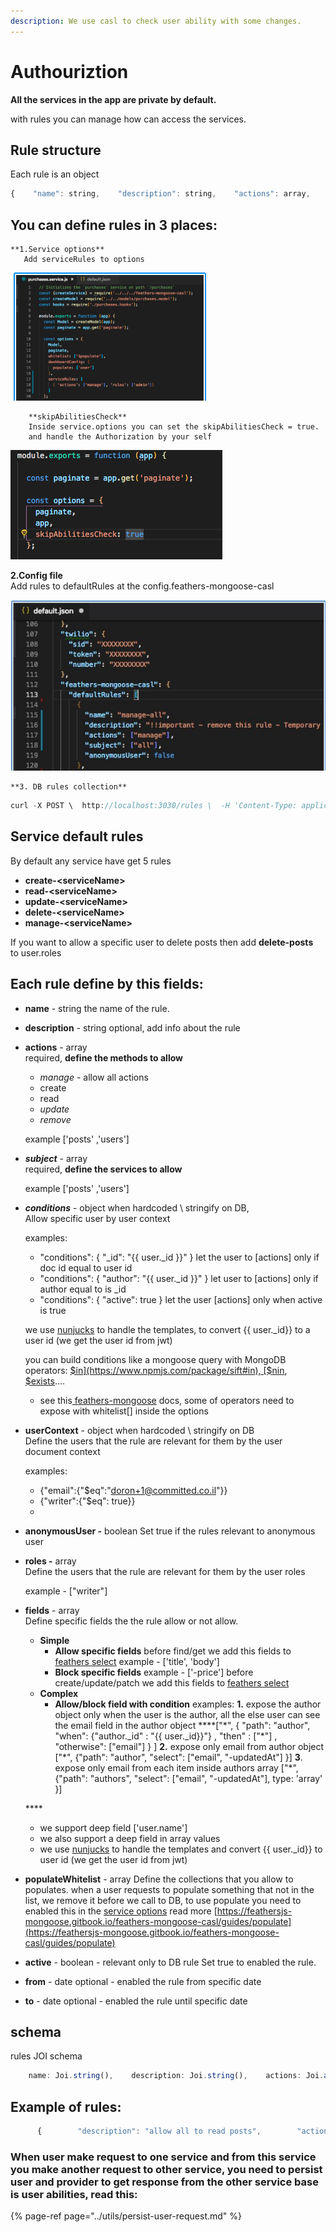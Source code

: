 ```yaml
---
description: We use casl to check user ability with some changes.
---
```


# Authouriztion

**All the  services in the app are private by default.**

with rules you can manage how can access the services.

## Rule structure

Each rule is an object

```javascript
{    "name": string,    "description": string,    "actions": array,    "subject": array,    "roles": array,    "fields" : array,    "conditions": object when hardcoded \ stringify on DB,    "userContext" :  object when hardcoded \ stringify on DB,    "populateWhitelist" : array,    "anonymousUser" : bollean,    "active" : bollean,    "from" : date,    "to": date}
```

## You can define rules in 3 places:

    **1.Service options**  
       Add serviceRules to options

![](../../.gitbook/assets/screen-shot-2019-05-19-at-8.48.20.png)

        **skipAbilitiesCheck**  
        Inside service.options you can set the skipAbilitiesCheck = true.      
        and handle the Authorization by your self

![](../../.gitbook/assets/screen-shot-2019-05-27-at-12.21.08.png)

**2.Config file**  
        Add rules to defaultRules at the config.feathers-mongoose-casl   


![](../../.gitbook/assets/2%20%281%29.jpg)

    **3. DB rules collection**

```javascript
curl -X POST \  http://localhost:3030/rules \  -H 'Content-Type: application/json' \  -H 'Postman-Token: 0d67b647-49b1-4ce4-baed-cbc109d043b1' \  -H 'cache-control: no-cache' \  -d '{  "name": "allowAll",  "actions": ["mangae"],  "subject": ["all"],  "active": true}'
```

## Service default rules

By default any service have get 5 rules

* **create-&lt;serviceName&gt;**
* **read-&lt;serviceName&gt;**
* **update-&lt;serviceName&gt;**
* **delete-&lt;serviceName&gt;**
* **manage-&lt;serviceName&gt;**

If you want to allow a specific user to delete posts then add  **delete-posts**  
to user.roles

## Each rule define by this fields:

* **name** - string the name of the rule. 
* **description** - string optional, add info about the rule  
* **actions** - array  
  required, **define the methods to allow**

  * _manage_ - allow all actions
  * create
  * read
  * _update_
  * _remove_

  example \['posts' ,'users'\]  

* _**subject**_ - array   
  required, **define the services to allow**

  example \['posts' ,'users'\]  

* _**conditions**_ - object when hardcoded \ stringify on DB,  
  Allow specific user by user context

  examples:

  * "conditions":  { "\_id": "{{ user.\_id }}" } let the user to \[actions\] only if doc id equal to user id
  * "conditions": { "author": "{{ user.\_id }}" } let user to \[actions\] only if author equal to is \_id
  * "conditions":  { "active": true } let the user \[actions\] only when active is true

  we use [nunjucks](https://mozilla.github.io/nunjucks/) to handle the templates, to convert {{ user.\_id}}  to a user id \(we get the user id from jwt\)

  you can build conditions like a mongoose query with MongoDB operators: [$in](https://www.npmjs.com/package/sift#in), [$nin](https://www.npmjs.com/package/sift#nin), [$exists](https://www.npmjs.com/package/sift#exists)....

  * see this[ feathers-mongoose](https://github.com/feathersjs-ecosystem/feathers-mongoose#serviceoptions) docs, some of operators need to expose with whitelist\[\] inside the options 

* **userContext** -  object when hardcoded \ stringify on DB  
  Define the users that the rule are relevant for them by the user document context

  examples:

  * {"email":{"$eq":"doron+1@committed.co.il"}}
  * {"writer":{"$eq": true}}
  * 
  

* **anonymousUser -** boolean Set true if the rules relevant to anonymous user 
* **roles -** array  
  Define the users that the rule are relevant for them by the user roles

  example - \["writer"\]  

* **fields** - array   
  Define specific fields the the rule allow or not allow.

  * **Simple**
    * **Allow specific fields** before find/get we add this fields to [feathers select](https://docs.feathersjs.com/api/databases/querying#select)  example - \['title', 'body'\]
    * **Block specific fields** example - \['-price'\] before create/update/patch we add this fields to [feathers select](https://docs.feathersjs.com/api/databases/querying#select)
  * **Complex**
    * **Allow/block field with condition** examples: **1.** expose the author object  only when the user is the author, all the else user can see the email field in the author object ****\["\*",  {    "path": "author",     "when": {"author.\_id" : "{{ user.\_id}}"} ,     "then" : \["\*"\] ,      "otherwise": \["email"\]  } \] **2.** expose only email from author object \["\*", {"path": "author", "select": \["email", "-updatedAt"\] }\] **3**. expose only email from each item inside authors array \["\*", {"path": "authors", "select": \["email", "-updatedAt"\], type: 'array' }\]

  \*\*\*\*

  * we support deep field \['user.name'\]
  * we also support a deep field in  array values
  * we use [nunjucks](https://mozilla.github.io/nunjucks/) to handle the templates and convert {{ user.\_id}}  to user id \(we get the user id from jwt\) 

* **populateWhitelist** - array Define the collections that you allow to populates. when a user requests to populate something that not in the list, we remove it before we call to DB, to use populate you need to enabled this in the [service options](https://github.com/feathersjs-ecosystem/feathers-mongoose#serviceoptions) read more [https://feathersjs-mongoose.gitbook.io/feathers-mongoose-casl/guides/populate](https://feathersjs-mongoose.gitbook.io/feathers-mongoose-casl/guides/populate) 
* **active** - boolean - relevant only to DB rule Set true to enabled the rule. 
* **from** - date optional - enabled the rule from specific date 
* **to** - date optional - enabled the rule until specific date

## schema

rules JOI schema

```javascript
    name: Joi.string(),    description: Joi.string(),    actions: Joi.array().items(Joi.string().valid('create', 'read', 'update', 'delete', 'manage'))[required](),    subject: Joi.array().items(Joi.string())[required](),    fields: Joi.array(),    populateWhitelist: Joi.array(),    active: Joi.boolean().meta({ dashboard: { initialValue: true } }),    from: Joi.date(),    to: Joi.date(),    conditions: Joi.string().stringify(),    anonymousUser: Joi.boolean().meta({dashboard: { initialValue: false }}),    userContext: Joi.string().stringify(),    roles: Joi.array(),
```

## Example of rules:

```javascript
      {        "description": "allow all to read posts",        "actions": ["read"],        "subject": ["posts"],        "anonymousUser": true      },      {        "description": "allow only logged in users to read posts",        "actions": ["read"],        "subject": ["posts"]      },      {        "description": "allow only logged in users to read posts, and allow to populate the author",        "actions": ["read"],        "subject": ["posts"],        "populateWhitelist": ["author"]      },      {        "description": "allow only logged in users to read posts, and allow to populate the author, allow only author.email inside author data",        "actions": ["read"],        "subject": ["posts"],        "fields": ["*", {"path": "author", "select": ["email", "-updatedAt"] }],        "populateWhitelist": ["author"]      },      {        "description": "allow only logged in users to read posts, and get only the title from the comments array",        "actions": ["read"],        "subject": ["posts"],        "fields": ["*", {"path": "comments", "select": ["title"], "type": "array" }],        "populateWhitelist": ["author"]      },      {        "description": "allow only logged in users to read posts, and allow to populate the author, allow only author.email if user is not the author",        "actions": ["read"],        "subject": ["posts"],        "fields": ["*", {"path": "author", "when": {"author._id" : "{{ user._id}}"} , "then" : ["*"] , "otherwise": ["email"]  }],        "populateWhitelist": ["author"]      },      {        "description": "allow only writer to read posts",        "actions": ["read"],        "subject": ["posts"],        "roles": ["writer"]      },      {        "description": "allow only user with specific email",        "actions": ["read"],        "subject": ["posts"],        "userContext": {"email":{"$eq":"doron+1@committed.co.il"}}      },      {        "description": "allow user to update is age and address",        "actions": ["update"],        "subject": ["users"],        "fields:": ["age", "address"],        "conditions": {"_id": "{{ user._id }}"}      }
```

### When user make request to one service and from this service you make another request to other service, you need to persist user and provider to get response from the other service base is user abilities, read this:

{% page-ref page="../utils/persist-user-request.md" %}

###  

